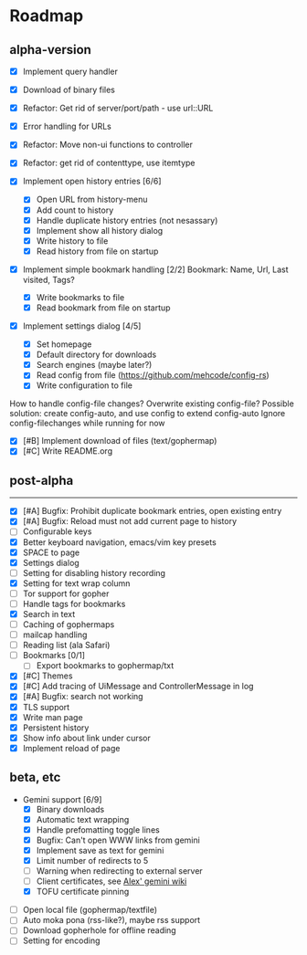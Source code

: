 # Roadmap

## alpha-version

 - [X] Implement query handler
 - [X] Download of binary files
 - [X] Refactor: Get rid of server/port/path - use url::URL
 - [X] Error handling for URLs
 - [X] Refactor: Move non-ui functions to controller
 - [X] Refactor: get rid of contenttype, use itemtype
 - [X] Implement open history entries [6/6]
   - [X] Open URL from history-menu
   - [X] Add count to history
   - [X] Handle duplicate history entries (not nesassary)
   - [X] Implement show all history dialog
   - [X] Write history to file
   - [X] Read history from file on startup

 - [X] Implement simple bookmark handling [2/2]
    Bookmark: Name, Url, Last visited, Tags?

   - [X] Write bookmarks to file
   - [X] Read bookmark from file on startup

 - [X] Implement settings dialog [4/5]
   - [X] Set homepage
   - [X] Default directory for downloads
   - [X] Search engines (maybe later?)
   - [X] Read config from file (<https://github.com/mehcode/config-rs>)
   - [X] Write configuration to file

How to handle config-file changes? Overwrite existing config-file?
Possible solution: create config-auto, and use config to extend
config-auto Ignore config-filechanges while running for now

 - [X] [#B] Implement download of files (text/gophermap)
 - [X] [#C] Write README.org

## post-alpha
----------

 - [X] [#A] Bugfix: Prohibit duplicate bookmark entries, open existing entry
 - [X] [#A] Bugfix: Reload must not add current page to history
 - [ ] Configurable keys
 - [X] Better keyboard navigation, emacs/vim key presets
 - [X] SPACE to page
 - [X] Settings dialog
 - [ ] Setting for disabling history recording
 - [X] Setting for text wrap column
 - [ ] Tor support for gopher
 - [ ] Handle tags for bookmarks
 - [X] Search in text
 - [ ] Caching of gophermaps
 - [ ] mailcap handling
 - [ ] Reading list (ala Safari)
 - [ ] Bookmarks [0/1]
   - [ ] Export bookmarks to gophermap/txt
 - [X] [#C] Themes
 - [X] [#C] Add tracing of UiMessage and ControllerMessage in log
 - [X] [#A] Bugfix: search not working
 - [X] TLS support
 - [X] Write man page
 - [X] Persistent history
 - [X] Show info about link under cursor
 - [X] Implement reload of page

## beta, etc

 - Gemini support [6/9]
   - [X] Binary downloads
   - [X] Automatic text wrapping
   - [X] Handle prefomatting toggle lines
   - [X] Bugfix: Can\'t open WWW links from gemini
   - [X] Implement save as text for gemini
   - [X] Limit number of redirects to 5
   - [ ] Warning when redirecting to external server
   - [ ] Client certificates, see [Alex\' gemini wiki](https://alexschroeder.ch/wiki/2020-07-13_Client_Certificates_and_IO%3a%3aSocket%3a%3aSSL_(Perl))
   - [X] TOFU certificate pinning

 - [ ] Open local file (gophermap/textfile)
 - [ ] Auto moka pona (rss-like?), maybe rss support
 - [ ] Download gopherhole for offline reading
 - [ ] Setting for encoding
